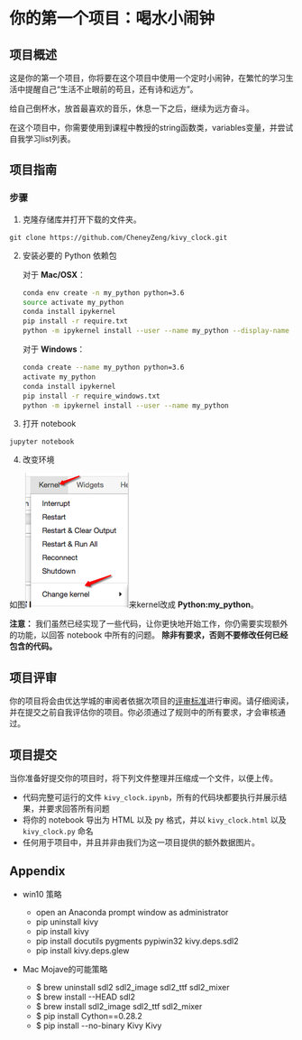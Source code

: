 # 你的第一个项目：喝水小闹钟

## 项目概述 

这是你的第一个项目，你将要在这个项目中使用一个定时小闹钟，在繁忙的学习生活中提醒自己“生活不止眼前的苟且，还有诗和远方”。

给自己倒杯水，放首最喜欢的音乐，休息一下之后，继续为远方奋斗。

在这个项目中，你需要使用到课程中教授的string函数类，variables变量，并尝试自我学习list列表。


## 项目指南

### 步骤

1. 克隆存储库并打开下载的文件夹。

 ```	
git clone https://github.com/CheneyZeng/kivy_clock.git
```

2. 安装必要的 Python 依赖包


	对于 __Mac/OSX__：
	
	```bash
	conda env create -n my_python python=3.6
	source activate my_python
	conda install ipykernel
	pip install -r require.txt
	python -m ipykernel install --user --name my_python --display-name "Python:my_python"
	```

	对于 __Windows__：
	
	```bash
	conda create --name my_python python=3.6
	activate my_python
	conda install ipykernel
	pip install -r require_windows.txt
	python -m ipykernel install --user --name my_python
	```
	
3. 打开 notebook

```
jupyter notebook
```

4. 改变环境

[image1]: changekernel.png "Sample Output"

如图![Sample Output][image1]来kernel改成 **Python:my_python**。


__注意：__ 我们虽然已经实现了一些代码，让你更快地开始工作，你仍需要实现额外的功能，以回答 notebook 中所有的问题。
__除非有要求，否则不要修改任何已经包含的代码。__

## 项目评审

你的项目将会由优达学城的审阅者依据次项目的[评审标准](https://review.udacity.com/#!/rubrics/2398/view)进行审阅。请仔细阅读，并在提交之前自我评估你的项目。你必须通过了规则中的所有要求，才会审核通过。

## 项目提交

当你准备好提交你的项目时，将下列文件整理并压缩成一个文件，以便上传。

- 代码完整可运行的文件 `kivy_clock.ipynb`，所有的代码块都要执行并展示结果，并要求回答所有问题
- 将你的 notebook 导出为 HTML 以及 py 格式，并以 `kivy_clock.html` 以及 `kivy_clock.py` 命名
- 任何用于项目中，并且并非由我们为这一项目提供的额外数据图片。

## Appendix
* win10 策略
	- open an Anaconda prompt window as administrator
	- pip uninstall kivy
	- pip install kivy
	- pip install docutils pygments pypiwin32 kivy.deps.sdl2
	- pip install kivy.deps.glew
	
* Mac Mojave的可能策略
	- $ brew uninstall sdl2 sdl2_image sdl2_ttf sdl2_mixer
	- $ brew install --HEAD sdl2
	- $ brew install sdl2_image sdl2_ttf sdl2_mixer
	- $ pip install Cython==0.28.2
	- $ pip install --no-binary Kivy Kivy


